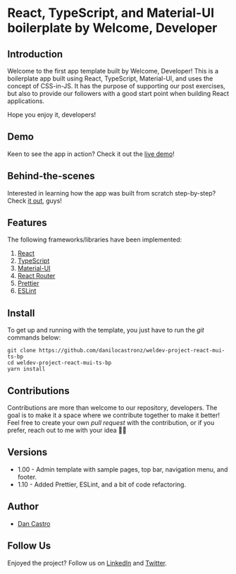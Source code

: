 # React, TypeScript, and Material-UI boilerplate by Welcome, Developer

## Introduction

Welcome to the first app template built by Welcome, Developer! This is a boilerplate app built using React, TypeScript, Material-UI, and uses the concept of CSS-in-JS. It has the purpose of supporting our post exercises, but also to provide our followers with a good start point when building React applications.

Hope you enjoy it, developers!

## Demo

Keen to see the app in action? Check it out the [live demo](https://weldev-react-mui-ts.vercel.app/)!

## Behind-the-scenes
Interested in learning how the app was built from scratch step-by-step? Check [it out](https://www.welcomedeveloper.com/react-typescript-material-design), guys!

## Features

The following frameworks/libraries have been implemented:

1. [React](https://reactjs.org/)
2. [TypeScript](https://www.typescriptlang.org/)
3. [Material-UI](https://material-ui.com/)
4. [React Router](https://reactrouter.com/)
5. [Prettier](https://prettier.io)
6. [ESLint](https://eslint.org/)

## Install

To get up and running with the template, you just have to run the _git_ commands below:

```
git clone https://github.com/danilocastronz/weldev-project-react-mui-ts-bp
cd weldev-project-react-mui-ts-bp
yarn install
```

## Contributions

Contributions are more than welcome to our repository, developers. The goal is to make it a space where we contribute together to make it better! Feel free to create your own _pull request_ with the contribution, or if you prefer, reach out to me with your idea 🙋‍♂️

## Versions

- 1.00 - Admin template with sample pages, top bar, navigation menu, and footer.
- 1.10 - Added Prettier, ESLint, and a bit of code refactoring.

## Author

- [Dan Castro](https://github.com/danilocastronz)

## Follow Us

Enjoyed the project? Follow us on [LinkedIn](https://www.linkedin.com/company/welcomedeveloper) and [Twitter](https://twitter.com/welcomedevnz).
